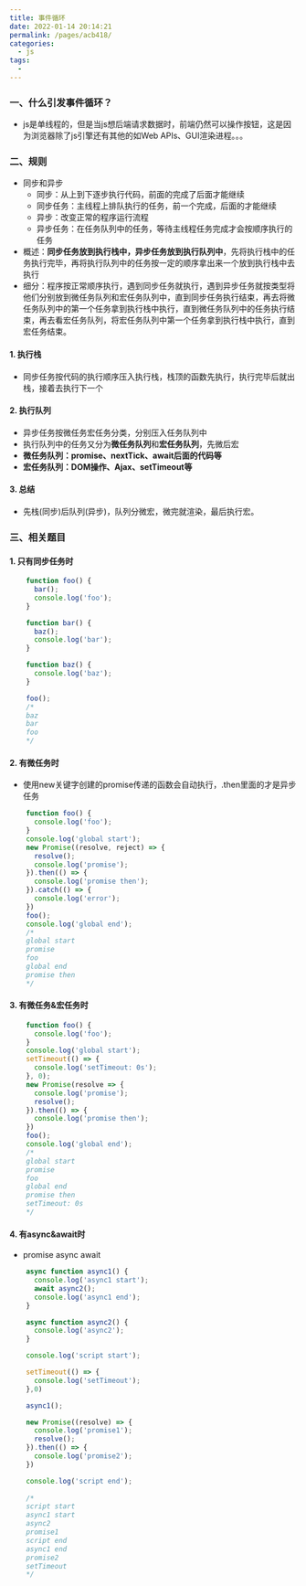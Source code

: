 ```yaml
---
title: 事件循环
date: 2022-01-14 20:14:21
permalink: /pages/acb418/
categories:
  - js
tags:
  - 
---
```


### 一、什么引发事件循环？
- js是单线程的，但是当js想后端请求数据时，前端仍然可以操作按钮，这是因为浏览器除了js引擎还有其他的如Web APIs、GUI渲染进程。。。
### 二、规则
- 同步和异步
  - 同步：从上到下逐步执行代码，前面的完成了后面才能继续
  - 同步任务：主线程上排队执行的任务，前一个完成，后面的才能继续
  - 异步：改变正常的程序运行流程
  - 异步任务：在任务队列中的任务，等待主线程任务完成才会按顺序执行的任务
- 概述：**同步任务放到执行栈中，异步任务放到执行队列中**，先将执行栈中的任务执行完毕，再将执行队列中的任务按一定的顺序拿出来一个放到执行栈中去执行
- 细分：程序按正常顺序执行，遇到同步任务就执行，遇到异步任务就按类型将他们分别放到微任务队列和宏任务队列中，直到同步任务执行结束，再去将微任务队列中的第一个任务拿到执行栈中执行，直到微任务队列中的任务执行结束，再去看宏任务队列，将宏任务队列中第一个任务拿到执行栈中执行，直到宏任务结束。
#### 1. 执行栈
- 同步任务按代码的执行顺序压入执行栈，栈顶的函数先执行，执行完毕后就出栈，接着去执行下一个
#### 2. 执行队列
- 异步任务按微任务宏任务分类，分别压入任务队列中
- 执行队列中的任务又分为**微任务队列**和**宏任务队列**，先微后宏
- **微任务队列：promise、nextTick、await后面的代码等**
- **宏任务队列：DOM操作、Ajax、setTimeout等**
#### 3. 总结
- 先栈(同步)后队列(异步)，队列分微宏，微完就渲染，最后执行宏。
### 三、相关题目
#### 1. 只有同步任务时
```javascript
    function foo() {
      bar();
      console.log('foo');
    }

    function bar() {
      baz();
      console.log('bar');
    }

    function baz() {
      console.log('baz');
    }

    foo();
    /*
    baz
    bar
    foo
    */ 
```
#### 2. 有微任务时
- 使用new关键字创建的promise传递的函数会自动执行，.then里面的才是异步任务
```javascript
    function foo() {
      console.log('foo');
    }
    console.log('global start');
    new Promise((resolve, reject) => {
      resolve();
      console.log('promise');
    }).then(() => {
      console.log('promise then');
    }).catch(() => {
      console.log('error');
    })
    foo();
    console.log('global end');
    /*
    global start
    promise
    foo
    global end
    promise then
    */
```
#### 3. 有微任务&宏任务时
```javascript
    function foo() {
      console.log('foo');
    }
    console.log('global start');
    setTimeout(() => {
      console.log('setTimeout: 0s');
    }, 0);
    new Promise(resolve => {
      console.log('promise');
      resolve();
    }).then(() => {
      console.log('promise then');
    })
    foo();
    console.log('global end');
    /*
    global start
    promise
    foo
    global end
    promise then
    setTimeout: 0s
    */
```
#### 4. 有async&await时
- promise async await
```javascript
    async function async1() {
      console.log('async1 start');
      await async2();
      console.log('async1 end');
    }

    async function async2() {
      console.log('async2');
    }

    console.log('script start');

    setTimeout(() => {
      console.log('setTimeout');
    },0)

    async1();

    new Promise((resolve) => {
      console.log('promise1');
      resolve();
    }).then(() => {
      console.log('promise2');
    })

    console.log('script end');
    
    /*
    script start
    async1 start
    async2
    promise1
    script end
    async1 end
    promise2
    setTimeout
    */
```